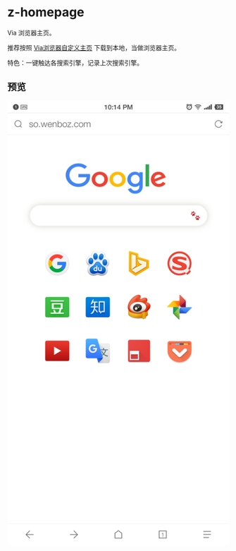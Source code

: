 # z-homepage
Via 浏览器主页。

推荐按照 [Via浏览器自定义主页](http://oktutu.com/zh-cn/20180625/homepage-about-via/) 下载到本地，当做浏览器主页。

特色：一键触达各搜索引擎，记录上次搜索引擎。

## 预览
![preview](preview.png)
